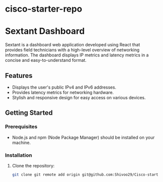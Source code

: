# cisco-starter-repo
# Sextant Dashboard

Sextant is a dashboard web application developed using React that provides field technicians with a high-level overview of networking information. The dashboard displays IP metrics and latency metrics in a concise and easy-to-understand format.

## Features

- Displays the user's public IPv4 and IPv6 addresses.
- Provides latency metrics for networking hardware.
- Stylish and responsive design for easy access on various devices.

## Getting Started

### Prerequisites

- Node.js and npm (Node Package Manager) should be installed on your machine.

### Installation

1. Clone the repository:

   ```bash
   git clone git remote add origin git@github.com:Shivoo29/Cisco-starter-repo-main.git
